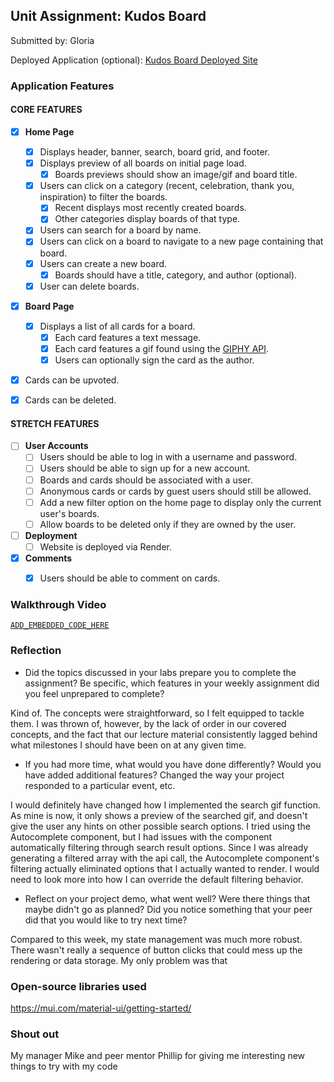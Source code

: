 ## Unit Assignment: Kudos Board

Submitted by: Gloria

Deployed Application (optional): [Kudos Board Deployed Site](ADD_LINK_HERE)

### Application Features

#### CORE FEATURES

- [x] **Home Page**
  - [x] Displays header, banner, search, board grid, and footer.
  - [x] Displays preview of all boards on initial page load.
    - [x] Boards previews should show an image/gif and board title.
  - [x] Users can click on a category (recent, celebration, thank you, inspiration) to filter the boards.
    - [x] Recent displays most recently created boards.
    - [x] Other categories display boards of that type.
  - [x] Users can search for a board by name.
  - [x] Users can click on a board to navigate to a new page containing that board.
  - [x] Users can create a new board.
    - [x] Boards should have a title, category, and author (optional).
  - [x] User can delete boards.

- [x] **Board Page**
  - [x] Displays a list of all cards for a board.
    -  [x] Each card features a text message.
    -  [x] Each card features a gif found using the [GIPHY API](https://developers.giphy.com/docs/api/).
    -  [x] Users can optionally sign the card as the author.
-   [x] Cards can be upvoted.
-   [x] Cards can be deleted.


#### STRETCH FEATURES


- [ ] **User Accounts**
  - [ ] Users should be able to log in with a username and password.
  - [ ] Users should be able to sign up for a new account.
  - [ ]  Boards and cards should be associated with a user.
    - [ ]  Anonymous cards or cards by guest users should still be allowed.
  - [ ] Add a new filter option on the home page to display only the current user's boards.
  - [ ] Allow boards to be deleted only if they are owned by the user.
- [ ] **Deployment**
  - [ ] Website is deployed via Render.
- [x] **Comments**
  - [x] Users should be able to comment on cards.


### Walkthrough Video

[`ADD_EMBEDDED_CODE_HERE`](https://github.com/GloriaXM/kudos-board/assets/112780860/9401f236-6bda-408f-a35d-e956efdb9337)

### Reflection

* Did the topics discussed in your labs prepare you to complete the assignment? Be specific, which features in your weekly assignment did you feel unprepared to complete?

Kind of. The concepts were straightforward, so I felt equipped to tackle them. I was thrown of, however, by the lack of order in our covered concepts, and the fact that our
lecture material consistently lagged behind what milestones I should have been on at any given time.

* If you had more time, what would you have done differently? Would you have added additional features? Changed the way your project responded to a particular event, etc.

I would definitely have changed how I implemented the search gif function. As mine is now, it only shows a preview of the searched gif, and doesn't give the user any hints on other possible
search options. I tried using the Autocomplete component, but I had issues with the component automatically filtering through search result options. Since I was already generating a filtered array
with the api call, the Autocomplete component's filtering actually eliminated options that I actually wanted to render. I would need to look more into how I can override the default filtering behavior.

* Reflect on your project demo, what went well? Were there things that maybe didn't go as planned? Did you notice something that your peer did that you would like to try next time?

Compared to this week, my state management was much more robust. There wasn't really a sequence of button clicks that could mess up the rendering or data storage. My only problem was that

### Open-source libraries used

https://mui.com/material-ui/getting-started/

### Shout out

My manager Mike and peer mentor Phillip for giving me interesting new things to try with my code



